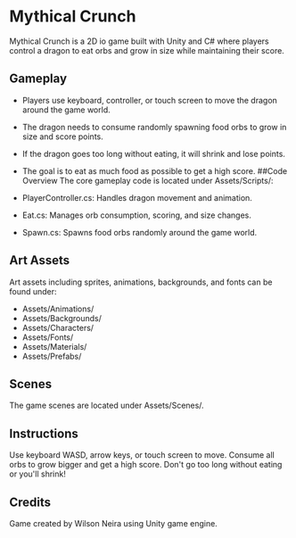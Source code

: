 # Mythical Crunch
Mythical Crunch is a 2D io game built with Unity and C# where players control a dragon to eat orbs and grow in size while maintaining their score.

## Gameplay
* Players use keyboard, controller, or touch screen to move the dragon around the game world.
* The dragon needs to consume randomly spawning food orbs to grow in size and score points.
* If the dragon goes too long without eating, it will shrink and lose points.
* The goal is to eat as much food as possible to get a high score.
##Code Overview
The core gameplay code is located under Assets/Scripts/:

* PlayerController.cs: Handles dragon movement and animation.
* Eat.cs: Manages orb consumption, scoring, and size changes.
* Spawn.cs: Spawns food orbs randomly around the game world.
## Art Assets
Art assets including sprites, animations, backgrounds, and fonts can be found under:

* Assets/Animations/
* Assets/Backgrounds/
* Assets/Characters/
* Assets/Fonts/
* Assets/Materials/
* Assets/Prefabs/
## Scenes
The game scenes are located under Assets/Scenes/.

## Instructions
Use keyboard WASD, arrow keys, or touch screen to move. Consume all orbs to grow bigger and get a high score. Don't go too long without eating or you'll shrink!

## Credits
Game created by Wilson Neira using Unity game engine.
